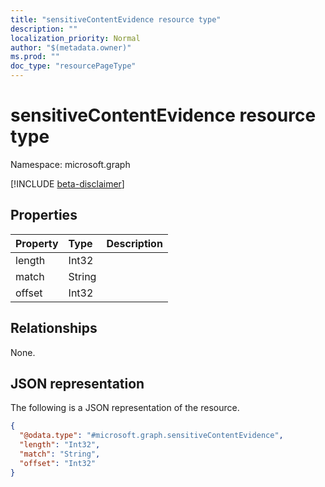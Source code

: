 ```yaml
---
title: "sensitiveContentEvidence resource type"
description: ""
localization_priority: Normal
author: "$(metadata.owner)"
ms.prod: ""
doc_type: "resourcePageType"
---
```


# sensitiveContentEvidence resource type

Namespace: microsoft.graph

[!INCLUDE [beta-disclaimer](../../includes/beta-disclaimer.md)]

## Properties

| Property | Type   | Description |
| :------- | :----- | :---------- |
| length   | Int32  |             |
| match    | String |             |
| offset   | Int32  |             |

## Relationships

None.

## JSON representation

The following is a JSON representation of the resource.

<!-- {
  "blockType": "resource",
  "@odata.type": "microsoft.graph.sensitiveContentEvidence",
}
-->

```json
{
  "@odata.type": "#microsoft.graph.sensitiveContentEvidence",
  "length": "Int32",
  "match": "String",
  "offset": "Int32"
}
```
